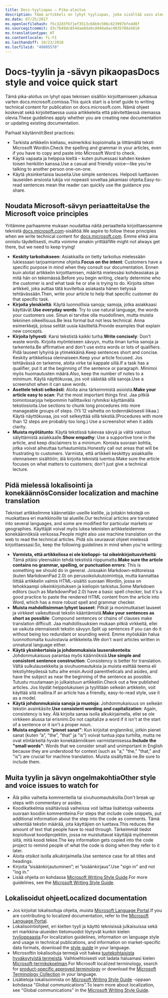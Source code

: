 ```yaml
---
title: Docs-tyyliopas – Pika-aloitus
description: Tämä artikkeli on lyhyt tyyliopas, joka sisältää vain olennaiset aiheet docs.microsoft.comin käytön aloittamiseen liittyen.
ms.date: 07/25/2017
ms.openlocfilehash: f5c32d3fb71ef3513c68b9c506c823997bfe4d8f
ms.sourcegitcommit: d3c7b49dc854dae8da9cd49da8ac4035789a5010
ms.translationtype: HT
ms.contentlocale: fi-FI
ms.lasthandoff: 10/23/2018
ms.locfileid: "49805578"
---
```

# <a name="docs-style-and-voice-quick-start"></a><span data-ttu-id="93703-103">Docs-tyylin ja -sävyn pikaopas</span><span class="sxs-lookup"><span data-stu-id="93703-103">Docs style and voice quick start</span></span>

<span data-ttu-id="93703-104">Tämä pika-aloitus on lyhyt opas teknisen sisällön kirjoittamiseen julkaisua varten docs.microsoft.comissa.</span><span class="sxs-lookup"><span data-stu-id="93703-104">This quick start is a brief guide to writing technical content for publication on docs.microsoft.com.</span></span> <span data-ttu-id="93703-105">Nämä ohjeet koskevat sekä kirjoitettaessa uusia artikkeleita että päivitettäessä olemassa olevia.</span><span class="sxs-lookup"><span data-stu-id="93703-105">These guidelines apply whether you are creating new documentation or updating existing documentation.</span></span>

<span data-ttu-id="93703-106">Parhaat käytännöt:</span><span class="sxs-lookup"><span data-stu-id="93703-106">Best practices:</span></span>

- <span data-ttu-id="93703-107">Tarkista artikkelin kieliasu, esimerkiksi kopioimalla ja liittämällä teksti Microsoft Wordiin.</span><span class="sxs-lookup"><span data-stu-id="93703-107">Check the spelling and grammar in your articles, even if you have to copy and paste into Microsoft Word to check.</span></span>
- <span data-ttu-id="93703-108">Käytä vapaata ja helppoa kieltä – kuten puhuessasi kahden kesken toisen henkilön kanssa.</span><span class="sxs-lookup"><span data-stu-id="93703-108">Use a casual and friendly voice—like you're talking to another person one-on-one.</span></span>
- <span data-ttu-id="93703-109">Käytä yksinkertaisia lauseita.</span><span class="sxs-lookup"><span data-stu-id="93703-109">Use simple sentences.</span></span> <span data-ttu-id="93703-110">Helposti luettavien lauseiden ansiosta lukija voi nopeasti soveltaa jakamiasi ohjeita.</span><span class="sxs-lookup"><span data-stu-id="93703-110">Easy-to-read sentences mean the reader can quickly use the guidance you share.</span></span>

## <a name="use-the-microsoft-voice-principles"></a><span data-ttu-id="93703-111">Noudata Microsoft-sävyn periaatteita</span><span class="sxs-lookup"><span data-stu-id="93703-111">Use the Microsoft voice principles</span></span>

<span data-ttu-id="93703-112">Yritämme parhaamme mukaan noudattaa näitä periaatteita kirjoittaessamme teknistä [docs.microsoft.com](https://docs.microsoft.com)-sisältöä.</span><span class="sxs-lookup"><span data-stu-id="93703-112">We aspire to follow these principles when we write technical content for [docs.microsoft.com](https://docs.microsoft.com).</span></span> <span data-ttu-id="93703-113">Emme ehkä aina onnistu täydellisesti, mutta voimme ainakin yrittää!</span><span class="sxs-lookup"><span data-stu-id="93703-113">We might not always get there, but we need to keep trying!</span></span>

- <span data-ttu-id="93703-114">**Keskity tarkoitukseen**: Asiakkailla on tietty tarkoitus mielessään lukiessaan tarjoamiamme ohjeita.</span><span class="sxs-lookup"><span data-stu-id="93703-114">**Focus on the intent**: Customers have a specific purpose in mind when they consult our documentation.</span></span> <span data-ttu-id="93703-115">Ennen kuin aloitat artikkelin kirjoittamisen, määritä mielessäsi kohdeasiakas ja mitä hän on tekemässä.</span><span class="sxs-lookup"><span data-stu-id="93703-115">Before you begin writing, clearly determine who the customer is and what task he or she is trying to do.</span></span> <span data-ttu-id="93703-116">Kirjoita sitten artikkeli, joka auttaa tätä kuviteltua asiakasta hänen tietyssä tehtävässään.</span><span class="sxs-lookup"><span data-stu-id="93703-116">Then, write your article to help that specific customer do that specific task.</span></span>
- <span data-ttu-id="93703-117">**Kirjoita yleiskieltä**: Käytä luonnollisia sanoja; samoja, jotka asiakkaasi käyttävät.</span><span class="sxs-lookup"><span data-stu-id="93703-117">**Use everyday words**: Try to use natural language, the words your customers use.</span></span> <span data-ttu-id="93703-118">Sinun ei tarvitse olla muodollinen, mutta muista tekninen oikeellisuus.</span><span class="sxs-lookup"><span data-stu-id="93703-118">Be less formal but not less technical.</span></span> <span data-ttu-id="93703-119">Anna esimerkkejä, joissa selität uusia käsitteitä.</span><span class="sxs-lookup"><span data-stu-id="93703-119">Provide examples that explain new concepts.</span></span>
- <span data-ttu-id="93703-120">**Kirjoita lyhyesti**: Karsi tekstistä kaikki turha.</span><span class="sxs-lookup"><span data-stu-id="93703-120">**Write concisely**: Don't waste words.</span></span> <span data-ttu-id="93703-121">Kirjoita myönteiseen sävyyn, mutta ilman turhia sanoja ja tarkenteita.</span><span class="sxs-lookup"><span data-stu-id="93703-121">Be affirmative and don't use extra words or lots of qualifiers.</span></span> <span data-ttu-id="93703-122">Pidä lauseet lyhyinä ja ytimekkäinä.</span><span class="sxs-lookup"><span data-stu-id="93703-122">Keep sentences short and concise.</span></span> <span data-ttu-id="93703-123">Keskity artikkelissa olennaiseen.</span><span class="sxs-lookup"><span data-stu-id="93703-123">Keep your article focused.</span></span> <span data-ttu-id="93703-124">Jos tehtävässä on tarkenne, aloita virke tai kappale sillä.</span><span class="sxs-lookup"><span data-stu-id="93703-124">If a task has a qualifier, put it at the beginning of the sentence or paragraph.</span></span> <span data-ttu-id="93703-125">Minimoi myös huomautusten määrä.</span><span class="sxs-lookup"><span data-stu-id="93703-125">Also, keep the number of notes to a minimum.</span></span> <span data-ttu-id="93703-126">Käytä näyttökuvaa, jos voit säästää sillä sanoja.</span><span class="sxs-lookup"><span data-stu-id="93703-126">Use a screenshot when it can save words.</span></span>
- <span data-ttu-id="93703-127">**Asettele teksti selkeästi**: Aloita aina tärkeimmistä asioista.</span><span class="sxs-lookup"><span data-stu-id="93703-127">**Make your article easy to scan**: Put the most important things first.</span></span> <span data-ttu-id="93703-128">Jaa pitkiä toimintosarjoja helpommin hallittaviksi ryhmiksi käyttämällä tekstiosioita.</span><span class="sxs-lookup"><span data-stu-id="93703-128">Use sections to chunk long procedures into more manageable groups of steps.</span></span> <span data-ttu-id="93703-129">(Yli 12 vaihetta on todennäköisesti liikaa.) Käytä näyttökuvaa, jos voit selkeyttää sillä tekstiä.</span><span class="sxs-lookup"><span data-stu-id="93703-129">(Procedures with more than 12 steps are probably too long.) Use a screenshot when it adds clarity.</span></span>
- <span data-ttu-id="93703-130">**Muista myötätunto**: Käytä tekstissä tukevaa sävyä ja vältä vastuun sälyttämistä asiakkaalle.</span><span class="sxs-lookup"><span data-stu-id="93703-130">**Show empathy**: Use a supportive tone in the article, and keep disclaimers to a minimum.</span></span> <span data-ttu-id="93703-131">Korosta suoraan kohtia, jotka voivat aiheuttaa turhautumista.</span><span class="sxs-lookup"><span data-stu-id="93703-131">Honestly call out areas that will be frustrating to customers.</span></span> <span data-ttu-id="93703-132">Varmista, että artikkeli keskittyy asiakkaille olennaiseen sisältöön; älä kirjoita teknistä luentoa.</span><span class="sxs-lookup"><span data-stu-id="93703-132">Make sure the article focuses on what matters to customers; don't just give a technical lecture.</span></span>

## <a name="consider-localization-and-machine-translation"></a><span data-ttu-id="93703-133">Pidä mielessä lokalisointi ja konekäännös</span><span class="sxs-lookup"><span data-stu-id="93703-133">Consider localization and machine translation</span></span>

<span data-ttu-id="93703-134">Tekniset artikkelimme käännetään useille kielille, ja joitakin tekstejä on muokattava eri markkinoille tai alueille.</span><span class="sxs-lookup"><span data-stu-id="93703-134">Our technical articles are translated into several languages, and some are modified for particular markets or geographies.</span></span> <span data-ttu-id="93703-135">Käyttäjät voivat myös lukea teknisten artikkeleidemme konekäännöksiä verkossa.</span><span class="sxs-lookup"><span data-stu-id="93703-135">People might also use machine translation on the web to read the technical articles.</span></span> <span data-ttu-id="93703-136">Pidä siis seuraavat ohjeet mielessä kirjoittaessasi:</span><span class="sxs-lookup"><span data-stu-id="93703-136">So, keep the following guidelines in mind when you're writing:</span></span>

- <span data-ttu-id="93703-137">**Varmista, että artikkelissa ei ole kielioppi- tai oikeinkirjoitusvirheitä**: Tämä pitäisi yleensäkin tehdä tekstistä riippumatta.</span><span class="sxs-lookup"><span data-stu-id="93703-137">**Make sure the article contains no grammar, spelling, or punctuation errors**: This is something we should do in general.</span></span> <span data-ttu-id="93703-138">Joissakin Markdown-editoreissa (kuten MarkdownPad 2.0) on perusoikolukutoimintoja, mutta kannattaa liittää artikkelin valmis HTML-sisältö suoraan Wordiin, jossa on tehokkaampi oikeinkirjoituksen ja kieliopin tarkistus.</span><span class="sxs-lookup"><span data-stu-id="93703-138">Some Markdown editors (such as MarkdownPad 2.0) have a basic spell checker, but it's a good practice to paste the rendered HTML content from the article into Word, which has a more robust spell and grammar checker.</span></span>
- <span data-ttu-id="93703-139">**Muista mahdollisimman lyhyet lauseet**: Pitkät ja monimutkaiset lauseet ja virkkeet vaikeuttavat tekstin kääntämistä.</span><span class="sxs-lookup"><span data-stu-id="93703-139">**Make your sentences as short as possible**: Compound sentences or chains of clauses make translation difficult.</span></span> <span data-ttu-id="93703-140">Jaa mahdollisuuksien mukaan pitkiä virkkeitä, ellei se vaikuta olennaisesti tekstin sävyyn.</span><span class="sxs-lookup"><span data-stu-id="93703-140">Split up sentences if you can do it without being too redundant or sounding weird.</span></span> <span data-ttu-id="93703-141">Emme myöskään halua luonnottomalta kuulostavia artikkeleita.</span><span class="sxs-lookup"><span data-stu-id="93703-141">We don't want articles written in unnatural language either.</span></span>
- <span data-ttu-id="93703-142">**Käytä yksinkertaisia ja johdonmukaisia lauserakenteita**: Johdonmukaisuus parantaa myös käännöksiä.</span><span class="sxs-lookup"><span data-stu-id="93703-142">**Use simple and consistent sentence construction**: Consistency is better for translation.</span></span> <span data-ttu-id="93703-143">Vältä sulkulausekkeita ja sivuhuomautuksia ja muista esittää teema eli tekstiyhteydessä tuttu aihe ensin.</span><span class="sxs-lookup"><span data-stu-id="93703-143">Avoid parentheticals and asides, and have the subject as near the beginning of the sentence as possible.</span></span> <span data-ttu-id="93703-144">Tutustu muutamaan jo julkaistuun artikkeliin.</span><span class="sxs-lookup"><span data-stu-id="93703-144">Check out a few published articles.</span></span> <span data-ttu-id="93703-145">Jos löydät helppolukuisen ja tyyliltään selkeän artikkelin, voit käyttää sitä mallina.</span><span class="sxs-lookup"><span data-stu-id="93703-145">If an article has a friendly, easy-to-read style, use it as a model.</span></span>
- <span data-ttu-id="93703-146">**Käytä johdonmukaisia sanoja ja muotoja**: Johdonmukaisuus on selkeän tekstin avainkäsite.</span><span class="sxs-lookup"><span data-stu-id="93703-146">**Use consistent wording and capitalization**: Again, consistency is key.</span></span> <span data-ttu-id="93703-147">Älä kirjoita sanaa isolla alkukirjaimella, ellei se ole virkkeen alussa tai erisnimi.</span><span class="sxs-lookup"><span data-stu-id="93703-147">Do not capitalize a word if it isn't at the start of a sentence or it isn't a proper noun.</span></span>
- <span data-ttu-id="93703-148">**Muista englannin ”pienet sanat”**: Kun kirjoitat englanniksi, jotkin pienet sanat (kuten ”a”, ”the”, ”that” ja ”is”) voivat tuntua jopa turhilta, mutta ne ovat elintärkeitä hyvän konekäännöksen varmistamisessa.</span><span class="sxs-lookup"><span data-stu-id="93703-148">**Include the "small words"**: Words that we consider small and unimportant in English because they are understood for context (such as "a," "the," "that," and "is") are crucial for machine translation.</span></span> <span data-ttu-id="93703-149">Muista sisällyttää ne.</span><span class="sxs-lookup"><span data-stu-id="93703-149">Be sure to include them.</span></span>

## <a name="other-style-and-voice-issues-to-watch-for"></a><span data-ttu-id="93703-150">Muita tyylin ja sävyn ongelmakohtia</span><span class="sxs-lookup"><span data-stu-id="93703-150">Other style and voice issues to watch for</span></span>

- <span data-ttu-id="93703-151">Älä pilko vaiheita kommenteilla tai sivuhuomautuksilla.</span><span class="sxs-lookup"><span data-stu-id="93703-151">Don't break up steps with commentary or asides.</span></span>
- <span data-ttu-id="93703-152">Koodikatkelmia sisältävissä vaiheissa voit laittaa lisätietoja vaiheesta suoraan koodiin kommentteina.</span><span class="sxs-lookup"><span data-stu-id="93703-152">For steps that include code snippets, put additional information about the step into the code as comments.</span></span> <span data-ttu-id="93703-153">Tämä vähentää tekstin määrää, jota käyttäjien on luettava.</span><span class="sxs-lookup"><span data-stu-id="93703-153">This reduces the amount of text that people have to read through.</span></span> <span data-ttu-id="93703-154">Tärkeimmät tiedot kopioituvat koodiprojektiin, jossa ne muistuttavat käyttäjiä myöhemmin siitä, mitä koodi tekee.</span><span class="sxs-lookup"><span data-stu-id="93703-154">The key information gets copied into the code project to remind people of what the code is doing when they refer to it later.</span></span>
- <span data-ttu-id="93703-155">Aloita otsikot isolla alkukirjaimella.</span><span class="sxs-lookup"><span data-stu-id="93703-155">Use sentence case for all titles and headings.</span></span>
- <span data-ttu-id="93703-156">Kirjoita ”sisäänkirjautuminen”; ei ”sisäänkirjaus”.</span><span class="sxs-lookup"><span data-stu-id="93703-156">Use "sign in" and not "log in."</span></span>
- <span data-ttu-id="93703-157">Lisää ohjeita on kohdassa [Microsoft Writing Style Guide](https://docs.microsoft.com/style-guide/welcome).</span><span class="sxs-lookup"><span data-stu-id="93703-157">For more guidelines, see the [Microsoft Writing Style Guide](https://docs.microsoft.com/style-guide/welcome).</span></span>

## <a name="localized-documentation"></a><span data-ttu-id="93703-158">Lokalisoidut ohjeet</span><span class="sxs-lookup"><span data-stu-id="93703-158">Localized documentation</span></span>

- <span data-ttu-id="93703-159">Jos kirjoitat lokalisoituja ohjeita, muista [Microsoft Language Portal](https://www.microsoft.com/Language/Default.aspx).</span><span class="sxs-lookup"><span data-stu-id="93703-159">If you are contributing to localized documentation, refer to the [Microsoft Language Portal](https://www.microsoft.com/Language/Default.aspx).</span></span>
- <span data-ttu-id="93703-160">Lokalisointiohjeet, eri kielten tyyli ja käyttö teknisissä julkaisuissa sekä eri markkina-alueiden tietomuodot löytyvät kunkin kielen [tyylioppaasta](https://www.microsoft.com/Language/StyleGuides).</span><span class="sxs-lookup"><span data-stu-id="93703-160">For localization guidelines, information on language style and usage in technical publications, and information on market-specific data formats, download the [style guide](https://www.microsoft.com/Language/StyleGuides) in your language.</span></span>
- <span data-ttu-id="93703-161">Microsoftin lokalisoituja termejä voit hakea [tuotekohtaisista hyväksytyistä termeistä](https://www.microsoft.com/Language/Default.aspx). Vaihtoehtoisesti voit ladata haluamasi kielen [Microsoft-termikokoelman](https://www.microsoft.com/language/Terminology).</span><span class="sxs-lookup"><span data-stu-id="93703-161">For Microsoft localized terminology, search for [product-specific approved terminology](https://www.microsoft.com/Language/Default.aspx) or download the [Microsoft Terminology Collection](https://www.microsoft.com/language/Terminology) in your language.</span></span>
- <span data-ttu-id="93703-162">Lisätietoja lokalisoinnista on [Microsoft Writing Style Guide](https://docs.microsoft.com/style-guide/global-communications) -oppaan kohdassa "Global communications".</span><span class="sxs-lookup"><span data-stu-id="93703-162">To learn more about localization, see "Global communications" in the [Microsoft Writing Style Guide](https://docs.microsoft.com/style-guide/global-communications).</span></span>
